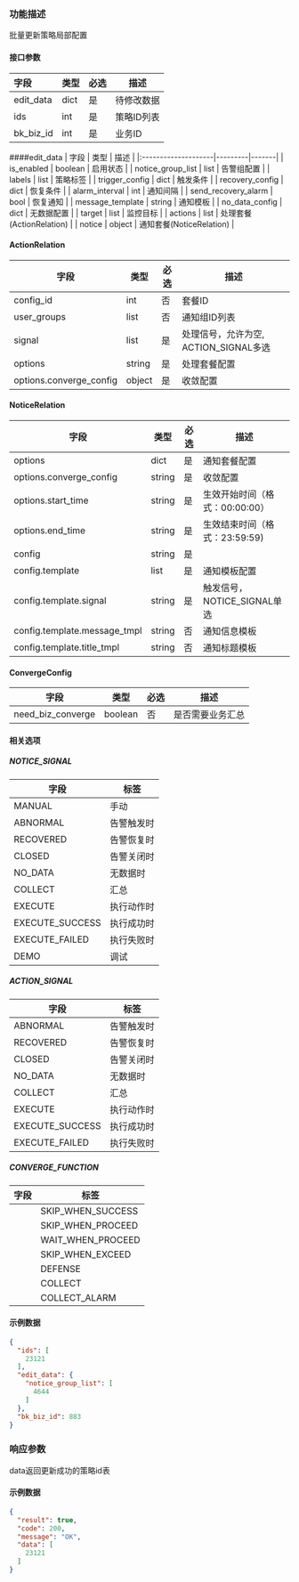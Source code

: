 ### 功能描述

批量更新策略局部配置


#### 接口参数
| 字段        | 类型   | 必选  | 描述     |
|:----------|------|-----|--------|
| edit_data | dict | 是   | 待修改数据  |
| ids       | int  | 是   | 策略ID列表 |
| bk_biz_id | int  | 是   | 业务ID   |

####edit_data
| 字段                  | 类型      | 描述    |
|:--------------------|---------|-------|
| is_enabled          | boolean | 启用状态  |
| notice_group_list   | list    | 告警组配置 |
| labels              | list    | 策略标签  |
| trigger_config      | dict    | 触发条件  |
| recovery_config     | dict    | 恢复条件  |
| alarm_interval      | int     | 通知间隔  |
| send_recovery_alarm | bool    | 恢复通知  |
| message_template    | string  | 通知模板  |
| no_data_config      | dict    | 无数据配置 |
| target              | list    | 监控目标  |
| actions              | list    | 处理套餐(ActionRelation)  |
| notice              | object    | 通知套餐(NoticeRelation)  |

#### ActionRelation

| 字段                                | 类型     | 必选  | 描述           |
|-----------------------------------|--------|-----|--------------|
| config_id                                | int    | 否   | 套餐ID         |
| user_groups                              | list | 否   | 通知组ID列表 |
| signal                            | list   | 是   |    处理信号，允许为空, ACTION_SIGNAL多选      |
| options             | string | 是   |     处理套餐配置    |
| options.converge_config             | object | 是   |     收敛配置     |


#### NoticeRelation

| 字段                                | 类型     | 必选  | 描述           |
|-----------------------------------|--------|-----|--------------|
| options                            | dict   | 是   | 通知套餐配置         |
| options.converge_config             | string | 是   |     收敛配置     |
| options.start_time             | string | 是   |    生效开始时间（格式：00:00:00）     |
| options.end_time             | string | 是   |    生效结束时间（格式：23:59:59)     |
| config             | string | 是   |         |
| config.template                   | list   | 是   | 通知模板配置         |
| config.template.signal  | string | 是   | 触发信号，NOTICE_SIGNAL单选       |
| config.template.message_tmpl | string | 否   | 通知信息模板       |
| config.template.title_tmpl | string | 否   | 通知标题模板       |

#### ConvergeConfig

| 字段                                | 类型     | 必选  | 描述           |
|-----------------------------------|--------|-----|--------------|
| need_biz_converge                 | boolean | 否   | 是否需要业务汇总    |


#### 相关选项
##### NOTICE_SIGNAL
| 字段                                | 标签     |
|-----------------------------------|--------|
|MANUAL|手动|
|ABNORMAL|告警触发时|
|RECOVERED|告警恢复时|
|CLOSED|告警关闭时|
|NO_DATA|无数据时|
|COLLECT|汇总|
|EXECUTE|执行动作时|
|EXECUTE_SUCCESS|执行成功时|
|EXECUTE_FAILED|执行失败时|
|DEMO|调试|

##### ACTION_SIGNAL
| 字段                                | 标签     |
|-----------------------------------|--------|
|ABNORMAL|告警触发时|
|RECOVERED|告警恢复时|
|CLOSED|告警关闭时|
|NO_DATA|无数据时|
|COLLECT|汇总|
|EXECUTE|执行动作时|
|EXECUTE_SUCCESS|执行成功时|
|EXECUTE_FAILED|执行失败时|

##### CONVERGE_FUNCTION
| 字段                                | 标签     |
|-----------------------------------|--------|
    |SKIP_WHEN_SUCCESS|成功后跳过|
    |SKIP_WHEN_PROCEED|执行中跳过|
    |WAIT_WHEN_PROCEED|执行中等待|
    |SKIP_WHEN_EXCEED|超出后忽略|
    |DEFENSE|异常防御审批|
    |COLLECT|超出后汇总|
    |COLLECT_ALARM|汇总通知|


#### 示例数据

```json
{
  "ids": [
    23121
  ],
  "edit_data": {
    "notice_group_list": [
      4644
    ]
  },
  "bk_biz_id": 883
}
```

### 响应参数

data返回更新成功的策略id表

#### 示例数据

```json
{
  "result": true,
  "code": 200,
  "message": "OK",
  "data": [
    23121
  ]
}
```
